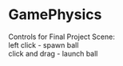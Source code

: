 # GamePhysics

Controls for Final Project Scene:  
left click - spawn ball  
click and drag - launch ball
